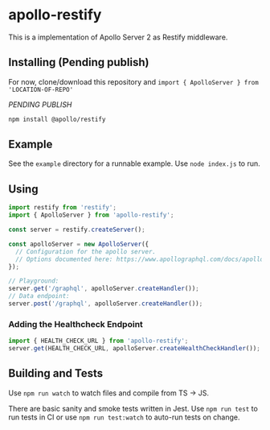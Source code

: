 # apollo-restify

This is a implementation of Apollo Server 2 as Restify middleware.

## Installing (Pending publish)

For now, clone/download this repository and `import { ApolloServer } from 'LOCATION-OF-REPO'`

*PENDING PUBLISH*

```bash
npm install @apollo/restify
```

## Example

See the `example` directory for a runnable example.  Use `node index.js` to run.

## Using

```js
import restify from 'restify';
import { ApolloServer } from 'apollo-restify';

const server = restify.createServer();

const apolloServer = new ApolloServer({
  // Configuration for the apollo server.
  // Options documented here: https://www.apollographql.com/docs/apollo-server/api/apollo-server#constructoroptions-apolloserver */
});

// Playground:
server.get('/graphql', apolloServer.createHandler());
// Data endpoint:
server.post('/graphql', apolloServer.createHandler());
```

### Adding the Healthcheck Endpoint

```js
import { HEALTH_CHECK_URL } from 'apollo-restify';
server.get(HEALTH_CHECK_URL, apolloServer.createHealthCheckHandler());
```
## Building and Tests

Use `npm run watch` to watch files and compile from TS -> JS.

There are basic sanity and smoke tests written in Jest.  Use `npm run test` to run tests in CI or use `npm run test:watch` to auto-run tests on change.
